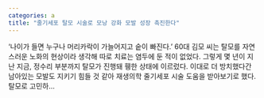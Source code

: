 ```yaml
---
categories: a
title: "줄기세포 탈모 시술로 모낭 강화 모발 성장 촉진한다"
---
```

 ‘나이가 들면 누구나 머리카락이 가늘어지고 숱이 빠진다.’ 60대 김모 씨는 탈모를 자연스러운 노화의 현상이라 생각해 따로 치료는 염두에 둔 적이 없었다. 그렇게 몇 년이 지난 지금, 정수리 부분까지 탈모가 진행돼 휑한 상태에 이르렀다. 이대로 더 방치했다간 남아있는 모발도 지키기 힘들 것 같아 재생의학 줄기세포 시술 도움을 받아보기로 했다.탈모로 고민하...